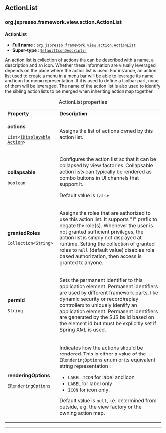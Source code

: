 ## ActionList

### org.jspresso.framework.view.action.ActionList
#### <a name="org.jspresso.framework.view.action.ActionList"></a>ActionList

+ **Full name** : [`org.jspresso.framework.view.action.ActionList`](http://www.jspresso.org/external/maven-site/apidocs/org/jspresso/framework/view/action/ActionList.html)
+ **Super-type** : [`DefaultIconDescriptor`](#org.jspresso.framework.util.descriptor.DefaultIconDescriptor)



An action list is collection of actions tha can be described with a name, a
 description and an icon. Whether these information are visually leveraged
 depends on the place where the action list is used. For instance, an action
 list used to create a menu in a menu bar will be able to leverage its name and
 icon for menu representation. If it is used to define a toolbar part, none of
 them will be leveraged. The name of the action list is also used to identify
 the sibling action lists to be merged when inheriting action map together.



<table>
<caption>ActionList properties</caption>
<colgroup>
<col width="33%" />
<col width="66%" />
</colgroup>
<thead>
<tr class="header">
<th align="left">Property</th>
<th align="left">Description</th>
</tr>
</thead>
<tbody>
<tr class="odd">
<td align="left"><p><strong>actions</strong></p><p><code>List&#x200B;&lt;&#x200B;<a href="http://www.jspresso.org/external/maven-site/apidocs/org/jspresso/framework/view/action/IDisplayableAction.html">IDisplayable&#x200B;Action</a>&#x200B;&gt;&#x200B;</code></p></td>
<td><p>Assigns the list of actions owned by this action list.</p></td>
</tr>
<tr class="even">
<td align="left"><p><strong>collapsable</strong></p><p><code>boolean</code></p></td>
<td><p>Configures the action list so that it can be collapsed by view factories.
 Collapsable action lists can typically be rendered as combo buttons in UI
 channels that support it.
 <p>
 Default value is <code>false</code>.</p></td>
</tr>
<tr class="odd">
<td align="left"><p><strong>grantedRoles</strong></p><p><code>Collection&#x200B;&lt;&#x200B;String&#x200B;&gt;&#x200B;</code></p></td>
<td><p>Assigns the roles that are authorized to use this action list. It supports
 &quot;<b>!</b>&quot; prefix to negate the role(s). Whenever the user is not
 granted sufficient privileges, the action list is simply not displayed at
 runtime. Setting the collection of granted roles to <code>null</code>
 (default value) disables role based authorization, then access is granted
 to anyone.</p></td>
</tr>
<tr class="even">
<td align="left"><p><strong>permId</strong></p><p><code>String</code></p></td>
<td><p>Sets the permanent identifier to this application element. Permanent
 identifiers are used by different framework parts, like dynamic security or
 record/replay controllers to uniquely identify an application element.
 Permanent identifiers are generated by the SJS build based on the element
 id but must be explicitly set if Spring XML is used.</p></td>
</tr>
<tr class="odd">
<td align="left"><p><strong>renderingOptions</strong></p><p><code><a href="http://www.jspresso.org/external/maven-site/apidocs/org/jspresso/framework/util/gui/ERenderingOptions.html">ERendering&#x200B;Options</a></code></p></td>
<td><p>Indicates how the actions should be rendered. This is either a value of the
 <code>ERenderingOptions</code> enum or its equivalent string representation
 :
 <ul>
 <li><code>LABEL_ICON</code> for label and icon</li>
 <li><code>LABEL</code> for label only</li>
 <li><code>ICON</code> for icon only.</li>
 </ul>
 <p>
 Default value is <code>null</code>, i.e. determined from outside, e.g. the
 view factory or the owning action map.</p></td>
</tr>
</tbody>
</table>

---

